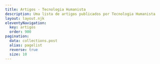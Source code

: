 ```yaml
---
title: Artigos - Tecnologia Humanista
description: Uma lista de artigos publicados por Tecnologia Humanista
layout: layout.njk
eleventyNavigation:
  key: artigos
  order: 900
pagination:
  data: collections.post
  alias: pagelist
  reverse: true
  size: 10
---
```


